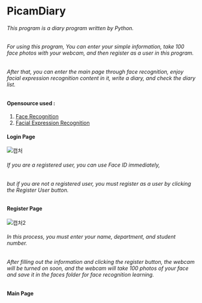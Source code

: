 # PicamDiary
###### This program is a diary program written by Python.
###### For using this program, You can enter your simple information, take 100 face photos with your webcam, and then register as a user in this program. 
###### After that, you can enter the main page through face recognition, enjoy facial expression recognition content in it, write a diary, and check the diary list.

#### Opensource used :
1. [Face Recognition](https://github.com/codeingschool/Facial-Recognition)
2. [Facial Expression Recognition](https://github.com/omar178/Emotion-recognition)
####
#### Login Page
![캡처](https://user-images.githubusercontent.com/62979330/128454080-640f5a1c-ad8a-499d-ac91-1d31481aaac2.PNG)
  ###### If you are a registered user, you can use Face ID immediately,
  ###### but if you are not a registered user, you must register as a user by clicking the Register User button.
####
#### Register Page
![캡처2](https://user-images.githubusercontent.com/62979330/128454424-5421f24f-4d67-4480-aa4b-06419017331f.PNG)
  ###### In this process, you must enter your name, department, and student number.
  ###### After filling out the information and clicking the register button, the webcam will be turned on soon, and the webcam will take 100 photos of your face and save it in the faces folder for face recognition learning.
####
#### Main Page


